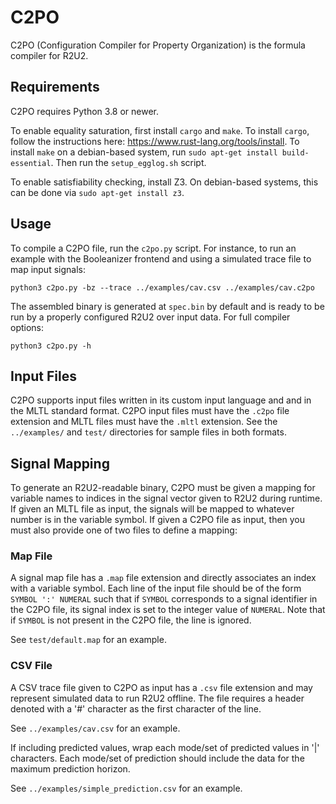 # C2PO

C2PO (Configuration Compiler for Property Organization) is the formula compiler for R2U2.

## Requirements

C2PO requires Python 3.8 or newer.

To enable equality saturation, first install `cargo` and `make`. To install `cargo`, follow the
instructions here: https://www.rust-lang.org/tools/install. To install `make` on a debian-based
system, run `sudo apt-get install build-essential`. Then run the `setup_egglog.sh` script.

To enable satisfiability checking, install Z3. On debian-based systems, this can be done via `sudo
apt-get install z3`.

## Usage

To compile a C2PO file, run the `c2po.py` script. For instance, to run an example with the
Booleanizer frontend and using a simulated trace file to map input signals:

    python3 c2po.py -bz --trace ../examples/cav.csv ../examples/cav.c2po 

The assembled binary is generated at `spec.bin` by default and is ready to be run by a properly
configured R2U2 over input data. For full compiler options:

    python3 c2po.py -h

## Input Files

C2PO supports input files written in its custom input language and and in the MLTL standard format.
C2PO input files must have the `.c2po` file extension and MLTL files must have the `.mltl`
extension. See the `../examples/` and `test/` directories for sample files in both formats.

## Signal Mapping

To generate an R2U2-readable binary, C2PO must be given a mapping for variable names to indices in
the signal vector given to R2U2 during runtime. If given an MLTL file as input, the signals will be
mapped to whatever number is in the variable symbol. If given a C2PO file as input, then you must
also provide one of two files to define a mapping:

### Map File

A signal map file has a `.map` file extension and directly associates an index with a variable
symbol. Each line of the input file should be of the form `SYMBOL ':' NUMERAL` such that if `SYMBOL`
corresponds to a signal identifier in the C2PO file, its signal index is set to the integer value of
`NUMERAL`. Note that if `SYMBOL` is not present in the C2PO file, the line is ignored. 

See `test/default.map` for an example.

### CSV File

A CSV trace file given to C2PO as input has a `.csv` file extension and may represent simulated data
to run R2U2 offline. The file requires a header denoted with a '#' character as the first character
of the line.

See `../examples/cav.csv` for an example.

If including predicted values, wrap each mode/set of predicted values in '|' characters. Each mode/set 
of prediction should include the data for the maximum prediction horizon.

See `../examples/simple_prediction.csv` for an example.

